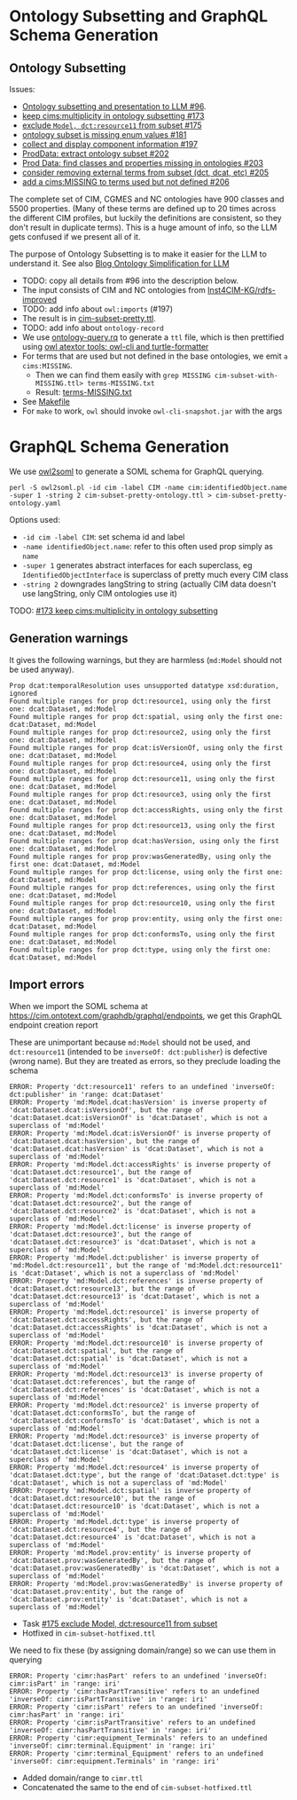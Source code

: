 # Ontology Subsetting and GraphQL Schema Generation


## Ontology Subsetting
Issues:
- [Ontology subsetting and presentation to LLM #96](https://github.com/statnett/Talk2PowerSystem_PM/issues/96).
- [keep cims:multiplicity in ontology subsetting #173](https://github.com/statnett/Talk2PowerSystem_PM/issues/173)
- [exclude `Model, dct:resource11` from subset #175](https://github.com/statnett/Talk2PowerSystem_PM/issues/175)
- [ontology subset is missing enum values #181](https://github.com/statnett/Talk2PowerSystem_PM/issues/181)
- [collect and display component information #197](https://github.com/statnett/Talk2PowerSystem_PM/issues/197)
- [ProdData: extract ontology subset #202](https://github.com/statnett/Talk2PowerSystem_PM/issues/202)
- [Prod Data: find classes and properties missing in ontologies #203](https://github.com/statnett/Talk2PowerSystem_PM/issues/203)
- [consider removing external terms from subset (dct, dcat, etc) #205](https://github.com/statnett/Talk2PowerSystem_PM/issues/205)
- [add a cims:MISSING to terms used but not defined #206](https://github.com/statnett/Talk2PowerSystem_PM/issues/206)


The complete set of CIM, CGMES and NC ontologies have 900 classes and 5500 properties.
(Many of these terms are defined up to 20 times across the different CIM profiles, but luckily the definitions are consistent, so they don't result in duplicate terms).
This is a huge amount of info, so the LLM gets confused if we present all of it.

The purpose of Ontology Subsetting is to make it easier for the LLM to understand it.
See also [Blog Ontology Simplification for LLM](https://github.com/statnett/Talk2PowerSystem/wiki/Blog-Ontology-Simplification-for-LLM)
* TODO: copy all details from #96 into the description below.
* The input consists of CIM and NC ontologies from [Inst4CIM-KG/rdfs-improved](https://github.com/Sveino/Inst4CIM-KG/blob/develop/rdfs-improved/)
* TODO: add info about `owl:imports` (#197)
* The result is in [cim-subset-pretty.ttl](cim-subset-pretty.ttl). 
* TODO: add info about `ontology-record`
* We use [ontology-query.rq](ontology-query.rq) to generate a `ttl` file, 
  which is then prettified using [owl atextor tools: owl-cli and turtle-formatter](https://github.com/Sveino/Inst4CIM-KG/tree/develop/rdfs-improved#atextor-tools-owl-cli-and-turtle-formatter)
* For terms that are used but not defined in the base ontologies, we emit `a cims:MISSING`.
  * Then we can find them easily with `grep MISSING cim-subset-with-MISSING.ttl> terms-MISSING.txt`
  * Result: [terms-MISSING.txt](terms-MISSING.txt)
* See [Makefile](Makefile) 
* For `make` to work, `owl` should invoke `owl-cli-snapshot.jar` with the args
  
# GraphQL Schema Generation
We use [owl2soml](https://github.com/VladimirAlexiev/soml/tree/master/owl2soml) to generate a SOML schema for GraphQL querying.
```
perl -S owl2soml.pl -id cim -label CIM -name cim:identifiedObject.name -super 1 -string 2 cim-subset-pretty-ontology.ttl > cim-subset-pretty-ontology.yaml
```

Options used:
- `-id cim -label CIM`: set schema id and label
- `-name identifiedObject.name`: refer to this often used prop simply as `name`
- `-super 1` generates abstract interfaces for each superclass, eg `IdentifiedObjectInterface` is superclass of pretty much every CIM class
- `-string 2` downgrades langString to string (actually CIM data doesn't use langString, only CIM ontologies use it)

TODO: [#173 keep cims:multiplicity in ontology subsetting](https://github.com/statnett/Talk2PowerSystem_PM/issues/173) 

## Generation warnings
It gives the following warnings, but they are harmless (`md:Model` should not be used anyway).
```
Prop dcat:temporalResolution uses unsupported datatype xsd:duration, ignored
Found multiple ranges for prop dct:resource1, using only the first one: dcat:Dataset, md:Model
Found multiple ranges for prop dct:spatial, using only the first one: dcat:Dataset, md:Model
Found multiple ranges for prop dct:resource2, using only the first one: dcat:Dataset, md:Model
Found multiple ranges for prop dcat:isVersionOf, using only the first one: dcat:Dataset, md:Model
Found multiple ranges for prop dct:resource4, using only the first one: dcat:Dataset, md:Model
Found multiple ranges for prop dct:resource11, using only the first one: dcat:Dataset, md:Model
Found multiple ranges for prop dct:resource3, using only the first one: dcat:Dataset, md:Model
Found multiple ranges for prop dct:accessRights, using only the first one: dcat:Dataset, md:Model
Found multiple ranges for prop dct:resource13, using only the first one: dcat:Dataset, md:Model
Found multiple ranges for prop dcat:hasVersion, using only the first one: dcat:Dataset, md:Model
Found multiple ranges for prop prov:wasGeneratedBy, using only the first one: dcat:Dataset, md:Model
Found multiple ranges for prop dct:license, using only the first one: dcat:Dataset, md:Model
Found multiple ranges for prop dct:references, using only the first one: dcat:Dataset, md:Model
Found multiple ranges for prop dct:resource10, using only the first one: dcat:Dataset, md:Model
Found multiple ranges for prop prov:entity, using only the first one: dcat:Dataset, md:Model
Found multiple ranges for prop dct:conformsTo, using only the first one: dcat:Dataset, md:Model
Found multiple ranges for prop dct:type, using only the first one: dcat:Dataset, md:Model
```

## Import errors
When we import the SOML schema at https://cim.ontotext.com/graphdb/graphql/endpoints, we get this GraphQL endpoint creation report

These are unimportant because `md:Model` should not be used, and  `dct:resource11` (intended to be `inverseOf: dct:publisher`) is defective (wrong name).
But they are treated as errors, so they preclude loading the schema
```
ERROR: Property 'dct:resource11' refers to an undefined 'inverseOf: dct:publisher' in 'range: dcat:Dataset'
ERROR: Property 'md:Model.dcat:hasVersion' is inverse property of 'dcat:Dataset.dcat:isVersionOf', but the range of 'dcat:Dataset.dcat:isVersionOf' is 'dcat:Dataset', which is not a superclass of 'md:Model'
ERROR: Property 'md:Model.dcat:isVersionOf' is inverse property of 'dcat:Dataset.dcat:hasVersion', but the range of 'dcat:Dataset.dcat:hasVersion' is 'dcat:Dataset', which is not a superclass of 'md:Model'
ERROR: Property 'md:Model.dct:accessRights' is inverse property of 'dcat:Dataset.dct:resource1', but the range of 'dcat:Dataset.dct:resource1' is 'dcat:Dataset', which is not a superclass of 'md:Model'
ERROR: Property 'md:Model.dct:conformsTo' is inverse property of 'dcat:Dataset.dct:resource2', but the range of 'dcat:Dataset.dct:resource2' is 'dcat:Dataset', which is not a superclass of 'md:Model'
ERROR: Property 'md:Model.dct:license' is inverse property of 'dcat:Dataset.dct:resource3', but the range of 'dcat:Dataset.dct:resource3' is 'dcat:Dataset', which is not a superclass of 'md:Model'
ERROR: Property 'md:Model.dct:publisher' is inverse property of 'md:Model.dct:resource11', but the range of 'md:Model.dct:resource11' is 'dcat:Dataset', which is not a superclass of 'md:Model'
ERROR: Property 'md:Model.dct:references' is inverse property of 'dcat:Dataset.dct:resource13', but the range of 'dcat:Dataset.dct:resource13' is 'dcat:Dataset', which is not a superclass of 'md:Model'
ERROR: Property 'md:Model.dct:resource1' is inverse property of 'dcat:Dataset.dct:accessRights', but the range of 'dcat:Dataset.dct:accessRights' is 'dcat:Dataset', which is not a superclass of 'md:Model'
ERROR: Property 'md:Model.dct:resource10' is inverse property of 'dcat:Dataset.dct:spatial', but the range of 'dcat:Dataset.dct:spatial' is 'dcat:Dataset', which is not a superclass of 'md:Model'
ERROR: Property 'md:Model.dct:resource13' is inverse property of 'dcat:Dataset.dct:references', but the range of 'dcat:Dataset.dct:references' is 'dcat:Dataset', which is not a superclass of 'md:Model'
ERROR: Property 'md:Model.dct:resource2' is inverse property of 'dcat:Dataset.dct:conformsTo', but the range of 'dcat:Dataset.dct:conformsTo' is 'dcat:Dataset', which is not a superclass of 'md:Model'
ERROR: Property 'md:Model.dct:resource3' is inverse property of 'dcat:Dataset.dct:license', but the range of 'dcat:Dataset.dct:license' is 'dcat:Dataset', which is not a superclass of 'md:Model'
ERROR: Property 'md:Model.dct:resource4' is inverse property of 'dcat:Dataset.dct:type', but the range of 'dcat:Dataset.dct:type' is 'dcat:Dataset', which is not a superclass of 'md:Model'
ERROR: Property 'md:Model.dct:spatial' is inverse property of 'dcat:Dataset.dct:resource10', but the range of 'dcat:Dataset.dct:resource10' is 'dcat:Dataset', which is not a superclass of 'md:Model'
ERROR: Property 'md:Model.dct:type' is inverse property of 'dcat:Dataset.dct:resource4', but the range of 'dcat:Dataset.dct:resource4' is 'dcat:Dataset', which is not a superclass of 'md:Model'
ERROR: Property 'md:Model.prov:entity' is inverse property of 'dcat:Dataset.prov:wasGeneratedBy', but the range of 'dcat:Dataset.prov:wasGeneratedBy' is 'dcat:Dataset', which is not a superclass of 'md:Model'
ERROR: Property 'md:Model.prov:wasGeneratedBy' is inverse property of 'dcat:Dataset.prov:entity', but the range of 'dcat:Dataset.prov:entity' is 'dcat:Dataset', which is not a superclass of 'md:Model'
```
- Task [#175 exclude Model, dct:resource11 from subset](https://github.com/statnett/Talk2PowerSystem_PM/issues/175)
- Hotfixed in `cim-subset-hotfixed.ttl`

We need to fix these (by assigning domain/range) so we can use them in querying
```
ERROR: Property 'cimr:hasPart' refers to an undefined 'inverseOf: cimr:isPart' in 'range: iri'
ERROR: Property 'cimr:hasPartTransitive' refers to an undefined 'inverseOf: cimr:isPartTransitive' in 'range: iri'
ERROR: Property 'cimr:isPart' refers to an undefined 'inverseOf: cimr:hasPart' in 'range: iri'
ERROR: Property 'cimr:isPartTransitive' refers to an undefined 'inverseOf: cimr:hasPartTransitive' in 'range: iri'
ERROR: Property 'cimr:equipment_Terminals' refers to an undefined 'inverseOf: cimr:terminal.Equipment' in 'range: iri'
ERROR: Property 'cimr:terminal_Equipment' refers to an undefined 'inverseOf: cimr:equipment.Terminals' in 'range: iri'
```
- Added domain/range to `cimr.ttl`
- Concatenated the same to the end of  `cim-subset-hotfixed.ttl`
